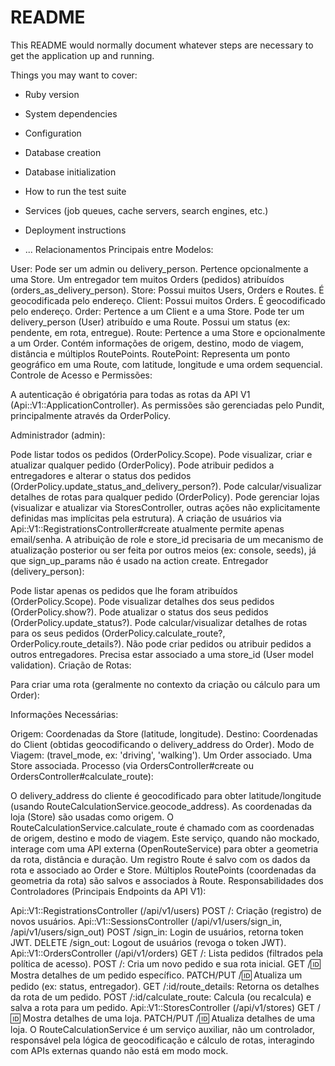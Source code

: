 # README

This README would normally document whatever steps are necessary to get the
application up and running.

Things you may want to cover:

* Ruby version

* System dependencies

* Configuration

* Database creation

* Database initialization

* How to run the test suite

* Services (job queues, cache servers, search engines, etc.)

* Deployment instructions

* ...
Relacionamentos Principais entre Modelos:

User: Pode ser um admin ou delivery_person. Pertence opcionalmente a uma Store. Um entregador tem muitos Orders (pedidos) atribuídos (orders_as_delivery_person).
Store: Possui muitos Users, Orders e Routes. É geocodificada pelo endereço.
Client: Possui muitos Orders. É geocodificado pelo endereço.
Order: Pertence a um Client e a uma Store. Pode ter um delivery_person (User) atribuído e uma Route. Possui um status (ex: pendente, em rota, entregue).
Route: Pertence a uma Store e opcionalmente a um Order. Contém informações de origem, destino, modo de viagem, distância e múltiplos RoutePoints.
RoutePoint: Representa um ponto geográfico em uma Route, com latitude, longitude e uma ordem sequencial.
Controle de Acesso e Permissões:

A autenticação é obrigatória para todas as rotas da API V1 (Api::V1::ApplicationController). As permissões são gerenciadas pelo Pundit, principalmente através da OrderPolicy.

Administrador (admin):

Pode listar todos os pedidos (OrderPolicy.Scope).
Pode visualizar, criar e atualizar qualquer pedido (OrderPolicy).
Pode atribuir pedidos a entregadores e alterar o status dos pedidos (OrderPolicy.update_status_and_delivery_person?).
Pode calcular/visualizar detalhes de rotas para qualquer pedido (OrderPolicy).
Pode gerenciar lojas (visualizar e atualizar via StoresController, outras ações não explicitamente definidas mas implícitas pela estrutura).
A criação de usuários via Api::V1::RegistrationsController#create atualmente permite apenas email/senha. A atribuição de role e store_id precisaria de um mecanismo de atualização posterior ou ser feita por outros meios (ex: console, seeds), já que sign_up_params não é usado na action create.
Entregador (delivery_person):

Pode listar apenas os pedidos que lhe foram atribuídos (OrderPolicy.Scope).
Pode visualizar detalhes dos seus pedidos (OrderPolicy.show?).
Pode atualizar o status dos seus pedidos (OrderPolicy.update_status?).
Pode calcular/visualizar detalhes de rotas para os seus pedidos (OrderPolicy.calculate_route?, OrderPolicy.route_details?).
Não pode criar pedidos ou atribuir pedidos a outros entregadores.
Precisa estar associado a uma store_id (User model validation).
Criação de Rotas:

Para criar uma rota (geralmente no contexto da criação ou cálculo para um Order):

Informações Necessárias:

Origem: Coordenadas da Store (latitude, longitude).
Destino: Coordenadas do Client (obtidas geocodificando o delivery_address do Order).
Modo de Viagem: (travel_mode, ex: 'driving', 'walking').
Um Order associado.
Uma Store associada.
Processo (via OrdersController#create ou OrdersController#calculate_route):

O delivery_address do cliente é geocodificado para obter latitude/longitude (usando RouteCalculationService.geocode_address).
As coordenadas da loja (Store) são usadas como origem.
O RouteCalculationService.calculate_route é chamado com as coordenadas de origem, destino e modo de viagem. Este serviço, quando não mockado, interage com uma API externa (OpenRouteService) para obter a geometria da rota, distância e duração.
Um registro Route é salvo com os dados da rota e associado ao Order e Store.
Múltiplos RoutePoints (coordenadas da geometria da rota) são salvos e associados à Route.
Responsabilidades dos Controladores (Principais Endpoints da API V1):

Api::V1::RegistrationsController (/api/v1/users)
POST /: Criação (registro) de novos usuários.
Api::V1::SessionsController (/api/v1/users/sign_in, /api/v1/users/sign_out)
POST /sign_in: Login de usuários, retorna token JWT.
DELETE /sign_out: Logout de usuários (revoga o token JWT).
Api::V1::OrdersController (/api/v1/orders)
GET /: Lista pedidos (filtrados pela política de acesso).
POST /: Cria um novo pedido e sua rota inicial.
GET /:id: Mostra detalhes de um pedido específico.
PATCH/PUT /:id: Atualiza um pedido (ex: status, entregador).
GET /:id/route_details: Retorna os detalhes da rota de um pedido.
POST /:id/calculate_route: Calcula (ou recalcula) e salva a rota para um pedido.
Api::V1::StoresController (/api/v1/stores)
GET /:id: Mostra detalhes de uma loja.
PATCH/PUT /:id: Atualiza detalhes de uma loja.
O RouteCalculationService é um serviço auxiliar, não um controlador, responsável pela lógica de geocodificação e cálculo de rotas, interagindo com APIs externas quando não está em modo mock.
